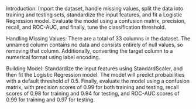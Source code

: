 Introduction: 
          Import the dataset, handle missing values, split the data into training and testing sets, standardize the input features, and fit a Logistic Regression model. 
Evaluate the model using a confusion matrix, precision, recall, and ROC-AUC, and finally, tune the classification threshold.

Handling Missing Values: 
        There are a total of 33 columns in the dataset. The unnamed column contains no data and consists entirely of null values, so removing that column. 
Additionally, converting the target column to a numerical format using label encoding.

Building Model: 
        Standardize the input features using StandardScaler, and then fit the Logistic Regression model. The model will predict probabilities with a default threshold of 0.5. 
Finally, evaluate the model using a confusion matrix, with precision scores of 0.99 for both training and testing, recall scores of 0.98 for training and 0.94 for testing, 
and ROC-AUC scores of 0.99 for training and 0.97 for testing.
